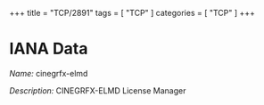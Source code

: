 +++
title = "TCP/2891"
tags = [ "TCP" ]
categories = [ "TCP" ]
+++

# IANA Data

_Name:_ cinegrfx-elmd

_Description:_ CINEGRFX-ELMD License Manager

